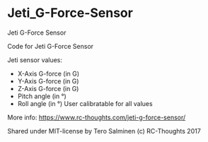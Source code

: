 # Jeti_G-Force-Sensor
Jeti G-Force Sensor

Code for Jeti G-Force Sensor

Jeti sensor values:
- X-Axis G-force (in G)
- Y-Axis G-force (in G)
- Z-Axis G-force (in G)
- Pitch angle (in °)
- Roll angle (in °)
User calibratable for all values

More info: https://www.rc-thoughts.com/jeti-g-force-sensor/

Shared under MIT-license by Tero Salminen (c) RC-Thoughts 2017
